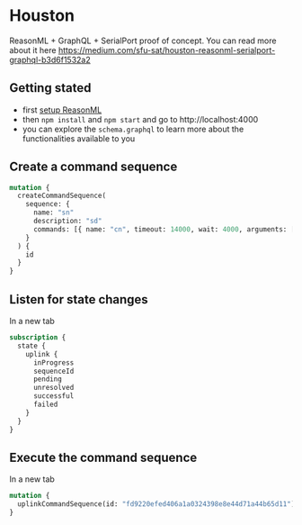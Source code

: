 # Houston

ReasonML + GraphQL + SerialPort proof of concept. You can read more about it here https://medium.com/sfu-sat/houston-reasonml-serialport-graphql-b3d6f1532a2

## Getting stated

- first [setup ReasonML](https://reasonml.github.io/docs/en/installation)
- then `npm install` and `npm start` and go to http://localhost:4000
- you can explore the `schema.graphql` to learn more about the functionalities available to you

## Create a command sequence

```graphql
mutation {
  createCommandSequence(
    sequence: {
      name: "sn"
      description: "sd"
      commands: [{ name: "cn", timeout: 14000, wait: 4000, arguments: [] }]
    }
  ) {
    id
  }
}
```

## Listen for state changes

In a new tab

```graphql
subscription {
  state {
    uplink {
      inProgress
      sequenceId
      pending
      unresolved
      successful
      failed
    }
  }
}
```

## Execute the command sequence

In a new tab

```graphql
mutation {
  uplinkCommandSequence(id: "fd9220efed406a1a0324398e8e44d71a44b65d11")
}
```
